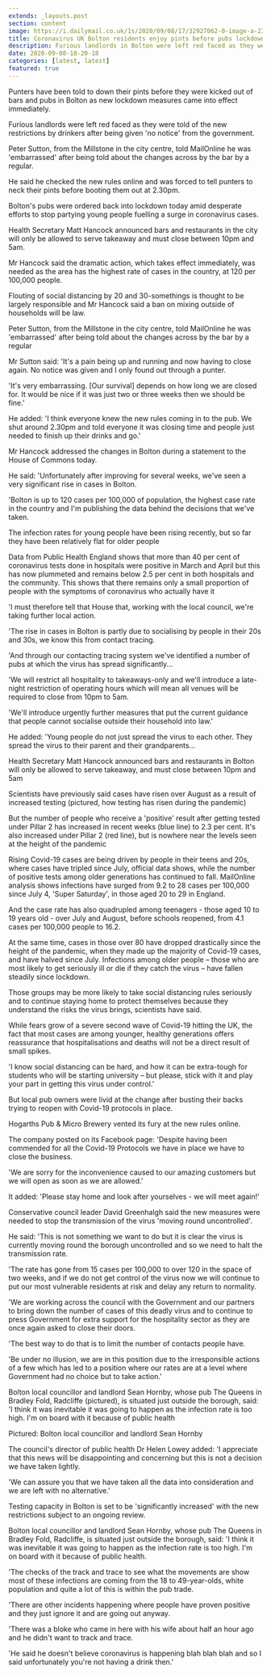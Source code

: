 ```yaml
---
extends: _layouts.post
section: content
image: https://i.dailymail.co.uk/1s/2020/09/08/17/32927062-0-image-a-23_1599584360740.jpg 
title: Coronavirus UK Bolton residents enjoy pints before pubs lockdown 
description: Furious landlords in Bolton were left red faced as they were told of the new measures by drinkers after being given no notice from the government. 
date: 2020-09-08-18-20-18 
categories: [latest, latest] 
featured: true 
--- 
```

Punters have been told to down their pints before they were kicked out of bars and pubs in Bolton as new lockdown measures came into effect immediately.

Furious landlords were left red faced as they were told of the new restrictions by drinkers after being given 'no notice' from the government.

Peter Sutton, from the Millstone in the city centre, told MailOnline he was 'embarrassed' after being told about the changes across by the bar by a regular.

He said he checked the new rules online and was forced to tell punters to neck their pints before booting them out at 2.30pm.

Bolton's pubs were ordered back into lockdown today amid desperate efforts to stop partying young people fuelling a surge in coronavirus cases.

Health Secretary Matt Hancock announced bars and restaurants in the city will only be allowed to serve takeaway and must close between 10pm and 5am.

Mr Hancock said the dramatic action, which takes effect immediately, was needed as the area has the highest rate of cases in the country, at 120 per 100,000 people.

Flouting of social distancing by 20 and 30-somethings is thought to be largely responsible and Mr Hancock said a ban on mixing outside of households will be law.

Peter Sutton, from the Millstone in the city centre, told MailOnline he was 'embarrassed' after being told about the changes across by the bar by a regular

Mr Sutton said: 'It's a pain being up and running and now having to close again. No notice was given and I only found out through a punter.

'It's very embarrassing. [Our survival] depends on how long we are closed for. It would be nice if it was just two or three weeks then we should be fine.'

He added: 'I think everyone knew the new rules coming in to the pub. We shut around 2.30pm and told everyone it was closing time and people just needed to finish up their drinks and go.'

Mr Hancock addressed the changes in Bolton during a statement to the House of Commons today.

He said: 'Unfortunately after improving for several weeks, we've seen a very significant rise in cases in Bolton.

'Bolton is up to 120 cases per 100,000 of population, the highest case rate in the country and I'm publishing the data behind the decisions that we've taken.



The infection rates for young people have been rising recently, but so far they have been relatively flat for older people

Data from Public Health England shows that more than 40 per cent of coronavirus tests done in hospitals were positive in March and April but this has now plummeted and remains below 2.5 per cent in both hospitals and the community. This shows that there remains only a small proportion of people with the symptoms of coronavirus who actually have it

'I must therefore tell that House that, working with the local council, we're taking further local action.

'The rise in cases in Bolton is partly due to socialising by people in their 20s and 30s, we know this from contact tracing.

'And through our contacting tracing system we've identified a number of pubs at which the virus has spread significantly...

'We will restrict all hospitality to takeaways-only and we'll introduce a late-night restriction of operating hours which will mean all venues will be required to close from 10pm to 5am.

'We'll introduce urgently further measures that put the current guidance that people cannot socialise outside their household into law.'

He added: 'Young people do not just spread the virus to each other. They spread the virus to their parent and their grandparents... 

Health Secretary Matt Hancock announced bars and restaurants in Bolton will only be allowed to serve takeaway, and must close between 10pm and 5am

Scientists have previously said cases have risen over August as a result of increased testing (pictured, how testing has risen during the pandemic)

But the number of people who receive a 'positive' result after getting tested under Pillar 2 has increased in recent weeks (blue line) to 2.3 per cent. It's also increased under Pillar 2 (red line), but is nowhere near the levels seen at the height of the pandemic

Rising Covid-19 cases are being driven by people in their teens and 20s, where cases have tripled since July, official data shows, while the number of positive tests among older generations has continued to fall. MailOnline analysis shows infections have surged from 9.2 to 28 cases per 100,000 since July 4, 'Super Saturday', in those aged 20 to 29 in England.

And the case rate has also quadrupled among teenagers - those aged 10 to 19 years old - over July and August, before schools reopened, from 4.1 cases per 100,000 people to 16.2.

At the same time, cases in those over 80 have dropped drastically since the height of the pandemic, when they made up the majority of Covid-19 cases, and have halved since July. Infections among older people – those who are most likely to get seriously ill or die if they catch the virus – have fallen steadily since lockdown.

Those groups may be more likely to take social distancing rules seriously and to continue staying home to protect themselves because they understand the risks the virus brings, scientists have said. 

While fears grow of a severe second wave of Covid-19 hitting the UK, the fact that most cases are among younger, healthy generations offers reassurance that hospitalisations and deaths will not be a direct result of small spikes.

'I know social distancing can be hard, and how it can be extra-tough for students who will be starting university – but please, stick with it and play your part in getting this virus under control.'

But local pub owners were livid at the change after busting their backs trying to reopen with Covid-19 protocols in place.

Hogarths Pub & Micro Brewery vented its fury at the new rules online.

The company posted on its Facebook page: 'Despite having been commended for all the Covid-19 Protocols we have in place we have to close the business.

'We are sorry for the inconvenience caused to our amazing customers but we will open as soon as we are allowed.'

It added: 'Please stay home and look after yourselves - we will meet again!'

Conservative council leader David Greenhalgh said the new measures were needed to stop the transmission of the virus 'moving round uncontrolled'.

He said: 'This is not something we want to do but it is clear the virus is currently moving round the borough uncontrolled and so we need to halt the transmission rate.

'The rate has gone from 15 cases per 100,000 to over 120 in the space of two weeks, and if we do not get control of the virus now we will continue to put our most vulnerable residents at risk and delay any return to normality.

'We are working across the council with the Government and our partners to bring down the number of cases of this deadly virus and to continue to press Government for extra support for the hospitality sector as they are once again asked to close their doors.

'The best way to do that is to limit the number of contacts people have.

'Be under no illusion, we are in this position due to the irresponsible actions of a few which has led to a position where our rates are at a level where Government had no choice but to take action.'

Bolton local councillor and landlord Sean Hornby, whose pub The Queens in Bradley Fold, Radcliffe (pictured), is situated just outside the borough, said: 'I think it was inevitable it was going to happen as the infection rate is too high. I'm on board with it because of public health

Pictured: Bolton local councillor and landlord Sean Hornby

The council's director of public health Dr Helen Lowey added: 'I appreciate that this news will be disappointing and concerning but this is not a decision we have taken lightly.

'We can assure you that we have taken all the data into consideration and we are left with no alternative.'

Testing capacity in Bolton is set to be 'significantly increased' with the new restrictions subject to an ongoing review.

Bolton local councillor and landlord Sean Hornby, whose pub The Queens in Bradley Fold, Radcliffe, is situated just outside the borough, said: 'I think it was inevitable it was going to happen as the infection rate is too high. I'm on board with it because of public health.

'The checks of the track and trace to see what the movements are show most of these infections are coming from the 18 to 49-year-olds, white population and quite a lot of this is within the pub trade.

'There are other incidents happening where people have proven positive and they just ignore it and are going out anyway.

'There was a bloke who came in here with his wife about half an hour ago and he didn't want to track and trace.

'He said he doesn't believe coronavirus is happening blah blah blah and so I said unfortunately you're not having a drink then.'

